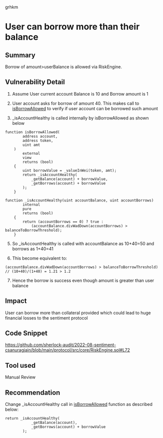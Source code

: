 grhkm
# User can borrow more than their balance

## Summary
Borrow of amount>userBalance is allowed via RiskEngine. 

## Vulnerability Detail

1. Assume User current account Balance is 10 and Borrow amount is 1

2. User account asks for borrow of amount 40. This makes call to [isBorrowAllowed](https://github.com/sherlock-audit/2022-08-sentiment-csanuragjain/blob/main/protocol/src/core/RiskEngine.sol#L72) to verify if user account can be borrowed such amount

3. _isAccountHealthy is called internally by isBorrowAllowed as shown below

```
function isBorrowAllowed(
        address account,
        address token,
        uint amt
    )
        external
        view
        returns (bool)
    {
        uint borrowValue = _valueInWei(token, amt);
        return _isAccountHealthy(
            _getBalance(account) + borrowValue,
            _getBorrows(account) + borrowValue
        );
    }
```

```
function _isAccountHealthy(uint accountBalance, uint accountBorrows)
        internal
        pure
        returns (bool)
    {
        return (accountBorrows == 0) ? true :
            (accountBalance.divWadDown(accountBorrows) > balanceToBorrowThreshold);
    }
```

5. So _isAccountHealthy is called with accountBalance as 10+40=50 and borrows as 1+40=41

6. This become equivalent to:

```
(accountBalance.divWadDown(accountBorrows) > balanceToBorrowThreshold) // (10+40)/(1+40) = 1.21 > 1.2
```

7. Hence the borrow is success even though amount is greater than user balance

## Impact
User can borrow more than collateral provided which could lead to huge financial losses to the sentiment protocol

## Code Snippet
https://github.com/sherlock-audit/2022-08-sentiment-csanuragjain/blob/main/protocol/src/core/RiskEngine.sol#L72

## Tool used
Manual Review

## Recommendation
Change _isAccountHealthy call in [isBorrowAllowed](https://github.com/sherlock-audit/2022-08-sentiment-csanuragjain/blob/main/protocol/src/core/RiskEngine.sol#L72) function as described below:

```
return _isAccountHealthy(
            _getBalance(account),
            _getBorrows(account) + borrowValue
        );
```
